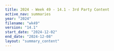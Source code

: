 ```yaml
---
title: 2024 - Week 49 - 14.1 - 3rd Party Content
active_nav: summaries
year: "2024"
filename: "wk49"
version: "14.1"
start_date: "2024-12-02"
end_date: "2024-12-08"
layout: "summary_content"
---
```

